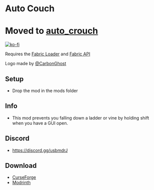 # Auto Couch

# Moved to [auto_crouch](https://github.com/mrmelon54/auto_crouch)

[![ko-fi](https://ko-fi.com/img/githubbutton_sm.svg)](https://ko-fi.com/W7W1607S8)

Requires the [Fabric Loader](https://fabricmc.net/use/) and [Fabric API](https://www.curseforge.com/minecraft/mc-mods/fabric-api)

Logo made by [@CarbonGhost](https://github.com/CarbonGhost)

## Setup

- Drop the mod in the mods folder

## Info

- This mod prevents you falling down a ladder or vine by holding shift when you have a GUI open.

## Discord

- https://discord.gg/usbmdrJ

## Download

- [CurseForge](https://www.curseforge.com/minecraft/mc-mods/auto-crouch)
- [Modrinth](https://modrinth.com/mod/auto-crouch)
